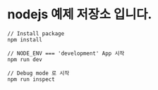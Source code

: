 # nodejs 예제 저장소 입니다.

```
// Install package
npm install

// NODE_ENV === 'development' App 시작
npm run dev

// Debug mode 로 시작
npm run inspect
```